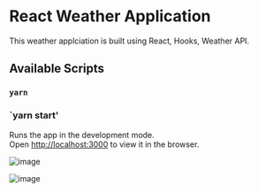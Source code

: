 
# React Weather Application

This weather applciation is built using React, Hooks, Weather API.

## Available Scripts

### `yarn`

### `yarn start'

Runs the app in the development mode.<br />
Open [http://localhost:3000](http://localhost:3000) to view it in the browser.


![image](https://user-images.githubusercontent.com/49850586/72311199-33270680-3684-11ea-9b9a-e3ed5b967ba7.png)

![image](https://user-images.githubusercontent.com/49850586/72311347-987af780-3684-11ea-8803-1592327cfad5.png)



